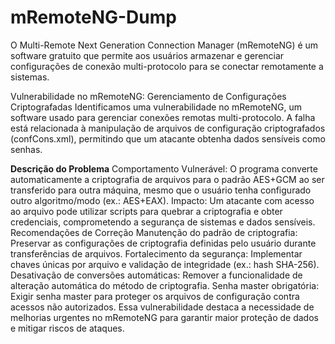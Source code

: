# mRemoteNG-Dump

O Multi-Remote Next Generation Connection Manager (mRemoteNG) é um software gratuito que permite aos usuários armazenar e gerenciar configurações de conexão multi-protocolo para se conectar remotamente a sistemas.

Vulnerabilidade no mRemoteNG: Gerenciamento de Configurações Criptografadas
Identificamos uma vulnerabilidade no mRemoteNG, um software usado para gerenciar conexões remotas multi-protocolo. A falha está relacionada à manipulação de arquivos de configuração criptografados (confCons.xml), permitindo que um atacante obtenha dados sensíveis como senhas.

**Descrição do Problema**
Comportamento Vulnerável: O programa converte automaticamente a criptografia de arquivos para o padrão AES+GCM ao ser transferido para outra máquina, mesmo que o usuário tenha configurado outro algoritmo/modo (ex.: AES+EAX).
Impacto: Um atacante com acesso ao arquivo pode utilizar scripts para quebrar a criptografia e obter credenciais, comprometendo a segurança de sistemas e dados sensíveis.
Recomendações de Correção
Manutenção do padrão de criptografia: Preservar as configurações de criptografia definidas pelo usuário durante transferências de arquivos.
Fortalecimento da segurança: Implementar chaves únicas por arquivo e validação de integridade (ex.: hash SHA-256).
Desativação de conversões automáticas: Remover a funcionalidade de alteração automática do método de criptografia.
Senha master obrigatória: Exigir senha master para proteger os arquivos de configuração contra acessos não autorizados.
Essa vulnerabilidade destaca a necessidade de melhorias urgentes no mRemoteNG para garantir maior proteção de dados e mitigar riscos de ataques.